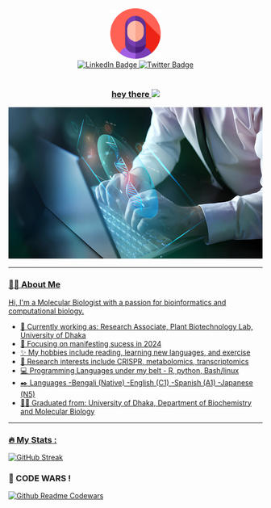 

<!--
**subah-hussain/subah-hussain** is a ✨ _special_ ✨ repository because its `README.md` (this file) appears on your GitHub profile.

Here are some ideas to get you started:

- 🔭 I’m currently working on ...
- 🌱 I’m currently learning ...
- 👯 I’m looking to collaborate on ...
- 🤔 I’m looking for help with ...
- 💬 Ask me about ...
- 📫 How to reach me: ...
- 😄 Pronouns: ...
- ⚡ Fun fact: ...
-->

<div align='center'>
 <img src=https://github.com/subah-hussain/subah-hussain/blob/main/hijab.png width ='100' height= '100'/>
</div>
<div id="badges" align='center'>
 <a href="https://www.linkedin.com/in/subah-hussain/">
 <img src="https://img.shields.io/badge/LinkedIn-blue?style=for-the-badge&logo=linkedin&logoColor=white" alt="LinkedIn Badge"/>
  </a>
  <a href='https://twitter.com/hussain_subah?t=u2fUmibJdI9tDn8QT7i0Yw&s=09'>
    <img src="https://img.shields.io/badge/Twitter-blue?style=for-the-badge&logo=twitter&logoColor=white" alt="Twitter Badge"/>
 
</div>
<div align='center'>
<img src="https://komarev.com/ghpvc/?username=subah-hussain&style=flat-square&color=blue" alt="" />
</div>

<h3 align="center">
  hey there
  <img src="https://media.giphy.com/media/hvRJCLFzcasrR4ia7z/giphy.gif" width="30px"/>
</h3>

<div align="center">
  <img src="https://github.com/subah-hussain/subah-hussain/blob/main/bioinfo.jpg" height="300"/>
</div>

---
### :woman_scientist: About Me
Hi, I'm a Molecular Biologist with a passion for bioinformatics and computational biology.

- :telescope: Currently working as: Research Associate, Plant Biotechnology Lab, University of Dhaka
- :seedling: Focusing on manifesting sucess in 2024
- :sparkles: My hobbies include reading, learning new languages, and exercise
- :test_tube: Research interests include CRISPR, metabolomics, transcriptomics
- :computer: Programming Languages under my belt - R, python, Bash/linux
- :black_nib: Languages
  -Bengali (Native)
  -English (C1)
  -Spanish (A1)
  -Japanese (N5)
- :woman_student: Graduated from: University of Dhaka, Department of Biochemistry and Molecular Biology

---
### :fire: My Stats :

[![GitHub Streak](http://github-readme-streak-stats.herokuapp.com?user=subah-hussain)](https://git.io/streak-stats)

### :ninja: CODE WARS !
[![Github Readme Codewars](https://codewars-stats-ignacio-cuadra.vercel.app/?username=S_hussain)](https://github.com/ignacio-cuadra/github-readme-codewars)
